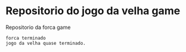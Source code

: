 
Repositorio do jogo da velha game
=======
Repositorio da forca game 

	forca terminado
	jogo da velha quase terminado.

